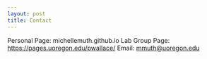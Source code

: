 ```yaml
---
layout: post
title: Contact
---
```



Personal Page: michellemuth.github.io
Lab Group Page: https://pages.uoregon.edu/pwallace/
Email: mmuth@uoregon.edu
